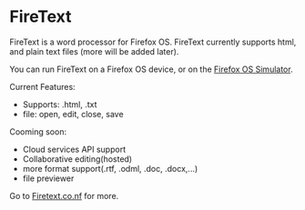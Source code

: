 FireText
========

FireText is a word processor for Firefox OS.  FireText currently supports html, and plain text files (more will be added later).

You can run FireText on a Firefox OS device, or on the <a href="https://addons.mozilla.org/en-US/firefox/addon/firefox-os-simulator/">Firefox OS Simulator</a>.

Current Features:
- Supports: .html, .txt
- file: open, edit, close, save

Cooming soon:
- Cloud services API support
- Collaborative editing(hosted)
- more format support(.rtf, .odml, .doc, .docx,...)
- file previewer

Go to <a href="http://firetext.co.nf/">Firetext.co.nf</a> for more.
